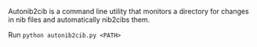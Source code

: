 Autonib2cib is a command line utility that monitors a directory for changes in nib files and automatically nib2cibs them.

Run `python autonib2cib.py <PATH>`